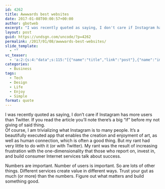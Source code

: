 ```yaml
---
id: 4262
title: Awwwards best websites
date: 2017-01-08T00:00:57+00:00
author: gbotweb
excerpt: "I was recently quoted as saying, I don't care if Instagram has more users than Twitter. If you read the article you’ll note there’s a big “if” before my not giving of said shit. Numbers are important. Number of users is important. So are lots of other things. Different services create value in different ways. Trust your gut as much (or more) than the numbers. Figure out what matters and build something good."
layout: post
guid: https://undsgn.com/uncode/?p=4262
permalink: /2017/01/08/awwwards-best-websites/
slide_template:
  - ""
vc_teaser:
  - 'a:2:{s:4:"data";s:115:"[{"name":"title","link":"post"},{"name":"image","image":"featured","link":"none"},{"name":"text","mode":"excerpt"}]";s:7:"bgcolor";s:0:"";}'
categories:
  - Business
tags:
  - Tech
  - Design
  - Life
  - Enjoy
  - Simple
format: quote
---
```

I was recently quoted as saying, I don&#8217;t care if Instagram has more users than Twitter. If you read the article you’ll note there’s a big “if” before my not giving of said thing.  
Of course, I am trivializing what Instagram is to many people. It’s a beautifully executed app that enables the creation and enjoyment of art, as well as human connection, which is often a good thing. But my rant had very little to do with it (or with Twitter). My rant was the result of increasing frustration with the one-dimensionality that those who report on, invest in, and build consumer Internet services talk about success.

Numbers are important. Number of users is important. So are lots of other things. Different services create value in different ways. Trust your gut as much (or more) than the numbers. Figure out what matters and build something good.